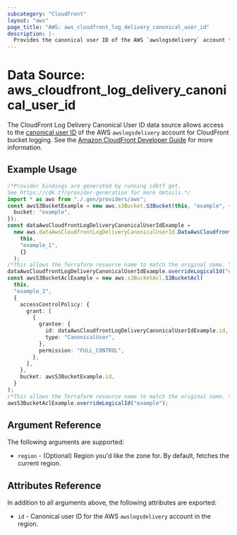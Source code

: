```yaml
---
subcategory: "CloudFront"
layout: "aws"
page_title: "AWS: aws_cloudfront_log_delivery_canonical_user_id"
description: |-
  Provides the canonical user ID of the AWS `awslogsdelivery` account for CloudFront bucket logging.
---
```


# Data Source: aws\_cloudfront\_log\_delivery\_canonical\_user\_id

The CloudFront Log Delivery Canonical User ID data source allows access to the [canonical user ID](http://docs.aws.amazon.com/general/latest/gr/acct-identifiers.html) of the AWS `awslogsdelivery` account for CloudFront bucket logging.
See the [Amazon CloudFront Developer Guide](https://docs.aws.amazon.com/AmazonCloudFront/latest/DeveloperGuide/AccessLogs.html) for more information.

## Example Usage

```typescript
/*Provider bindings are generated by running cdktf get.
See https://cdk.tf/provider-generation for more details.*/
import * as aws from "./.gen/providers/aws";
const awsS3BucketExample = new aws.s3Bucket.S3Bucket(this, "example", {
  bucket: "example",
});
const dataAwsCloudfrontLogDeliveryCanonicalUserIdExample =
  new aws.dataAwsCloudfrontLogDeliveryCanonicalUserId.DataAwsCloudfrontLogDeliveryCanonicalUserId(
    this,
    "example_1",
    {}
  );
/*This allows the Terraform resource name to match the original name. You can remove the call if you don't need them to match.*/
dataAwsCloudfrontLogDeliveryCanonicalUserIdExample.overrideLogicalId("example");
const awsS3BucketAclExample = new aws.s3BucketAcl.S3BucketAcl(
  this,
  "example_2",
  {
    accessControlPolicy: {
      grant: [
        {
          grantee: {
            id: dataAwsCloudfrontLogDeliveryCanonicalUserIdExample.id,
            type: "CanonicalUser",
          },
          permission: "FULL_CONTROL",
        },
      ],
    },
    bucket: awsS3BucketExample.id,
  }
);
/*This allows the Terraform resource name to match the original name. You can remove the call if you don't need them to match.*/
awsS3BucketAclExample.overrideLogicalId("example");

```

## Argument Reference

The following arguments are supported:

* `region` - (Optional) Region you'd like the zone for. By default, fetches the current region.

## Attributes Reference

In addition to all arguments above, the following attributes are exported:

* `id` - Canonical user ID for the AWS `awslogsdelivery` account in the region.
